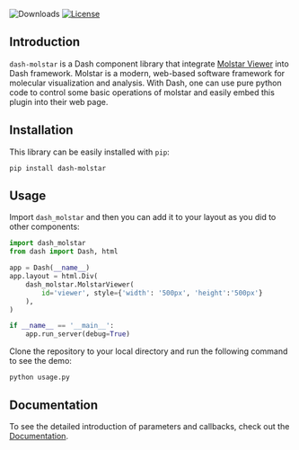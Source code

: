 ![Downloads](https://static.pepy.tech/badge/dash-molstar)
[![License](https://img.shields.io/badge/license-LGPL-blue.svg?style=flat)](./LICENSE)

## Introduction
`dash-molstar` is a Dash component library that integrate [Molstar Viewer](https://github.com/molstar/rcsb-molstar) into Dash framework. Molstar is a modern, web-based software framework for molecular visualization and analysis. With Dash, one can use pure python code to control some basic operations of molstar and easily embed this plugin into their web page.

## Installation

This library can be easily installed with `pip`:

```
pip install dash-molstar
```

## Usage

Import `dash_molstar` and then you can add it to your layout as you did to other components:

```py
import dash_molstar
from dash import Dash, html

app = Dash(__name__)
app.layout = html.Div(
    dash_molstar.MolstarViewer(
        id='viewer', style={'width': '500px', 'height':'500px'}
    ),
)

if __name__ == '__main__':
    app.run_server(debug=True)
```

Clone the repository to your local directory and run the following command to see the demo:

```
python usage.py
```

## Documentation

To see the detailed introduction of parameters and callbacks, check out the [Documentation](https://dash-molstar.readthedocs.io/).
